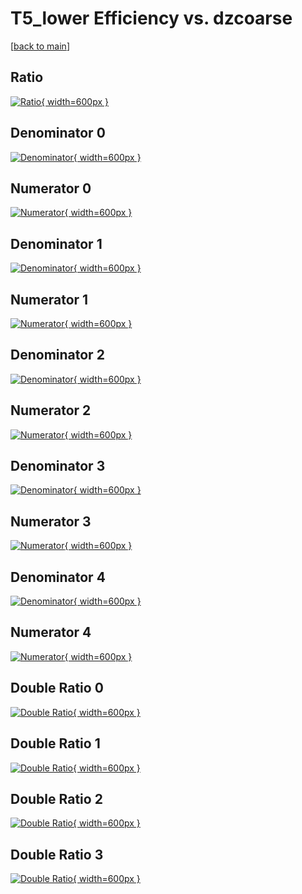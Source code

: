 # T5_lower Efficiency vs. dzcoarse

[[back to main](./)]



## Ratio

[![Ratio](../mtv/var/T5_lower_base_321_1_eff_dzcoarse.png){ width=600px }](../mtv/var/T5_lower_base_321_1_eff_dzcoarse.pdf)

## Denominator 0

[![Denominator](../mtv/den/T5_lower_base_321_1_eff_dzcoarse_den0.png){ width=600px }](../mtv/den/T5_lower_base_321_1_eff_dzcoarse_den0.pdf)

## Numerator 0

[![Numerator](../mtv/num/T5_lower_base_321_1_eff_dzcoarse_num0.png){ width=600px }](../mtv/num/T5_lower_base_321_1_eff_dzcoarse_num0.pdf)

## Denominator 1

[![Denominator](../mtv/den/T5_lower_base_321_1_eff_dzcoarse_den1.png){ width=600px }](../mtv/den/T5_lower_base_321_1_eff_dzcoarse_den1.pdf)

## Numerator 1

[![Numerator](../mtv/num/T5_lower_base_321_1_eff_dzcoarse_num1.png){ width=600px }](../mtv/num/T5_lower_base_321_1_eff_dzcoarse_num1.pdf)

## Denominator 2

[![Denominator](../mtv/den/T5_lower_base_321_1_eff_dzcoarse_den2.png){ width=600px }](../mtv/den/T5_lower_base_321_1_eff_dzcoarse_den2.pdf)

## Numerator 2

[![Numerator](../mtv/num/T5_lower_base_321_1_eff_dzcoarse_num2.png){ width=600px }](../mtv/num/T5_lower_base_321_1_eff_dzcoarse_num2.pdf)

## Denominator 3

[![Denominator](../mtv/den/T5_lower_base_321_1_eff_dzcoarse_den3.png){ width=600px }](../mtv/den/T5_lower_base_321_1_eff_dzcoarse_den3.pdf)

## Numerator 3

[![Numerator](../mtv/num/T5_lower_base_321_1_eff_dzcoarse_num3.png){ width=600px }](../mtv/num/T5_lower_base_321_1_eff_dzcoarse_num3.pdf)

## Denominator 4

[![Denominator](../mtv/den/T5_lower_base_321_1_eff_dzcoarse_den4.png){ width=600px }](../mtv/den/T5_lower_base_321_1_eff_dzcoarse_den4.pdf)

## Numerator 4

[![Numerator](../mtv/num/T5_lower_base_321_1_eff_dzcoarse_num4.png){ width=600px }](../mtv/num/T5_lower_base_321_1_eff_dzcoarse_num4.pdf)

## Double Ratio 0

[![Double Ratio](../mtv/ratio/T5_lower_base_321_1_eff_dzcoarse_ratio0.png){ width=600px }](../mtv/ratio/T5_lower_base_321_1_eff_dzcoarse_ratio0.pdf)

## Double Ratio 1

[![Double Ratio](../mtv/ratio/T5_lower_base_321_1_eff_dzcoarse_ratio1.png){ width=600px }](../mtv/ratio/T5_lower_base_321_1_eff_dzcoarse_ratio1.pdf)

## Double Ratio 2

[![Double Ratio](../mtv/ratio/T5_lower_base_321_1_eff_dzcoarse_ratio2.png){ width=600px }](../mtv/ratio/T5_lower_base_321_1_eff_dzcoarse_ratio2.pdf)

## Double Ratio 3

[![Double Ratio](../mtv/ratio/T5_lower_base_321_1_eff_dzcoarse_ratio3.png){ width=600px }](../mtv/ratio/T5_lower_base_321_1_eff_dzcoarse_ratio3.pdf)

